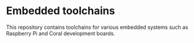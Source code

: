 # Embedded toolchains

This repository contains toolchains for various embedded systems such as
Raspberry Pi and Coral development boards.
